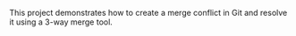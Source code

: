 
This project demonstrates how to create a merge conflict in Git and resolve it using a 3-way merge tool.
